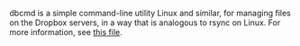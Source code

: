 dbcmd is a simple command-line utility Linux and similar,
for managing files on the Dropbox
servers, in a way that is analogous to rsync on Linux.
For more information, see 
[this file](README_dbcmd.html).
